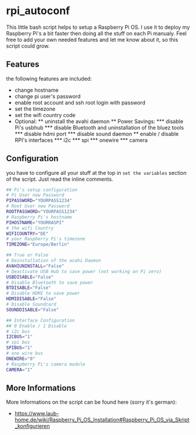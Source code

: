 # rpi_autoconf
This little bash script helps to setup a Raspberry Pi OS. I use it to deploy my Raspberry Pi's a bit faster then doing all the stuff on each Pi manualy. Feel free to add your own needed features and let me know about it, so this script could grow.

## Features
the following features are included:
* change hostname
* change pi user's password
* enable root account and ssh root login with password
* set the timezone
* set the wifi country code
* Optional:
** uninstall the avahi daemon
** Power Savings:
*** disable Pi's usbhub
*** disable Bluetooth and uninstallation of the bluez tools
*** disable hdmi port
*** disable sound daemon
** enable / disable RPI's interfaces
*** i2c
*** spi
*** onewire
*** camera

## Configuration
you have to configure all your stuff at the top in `set the variables` section of the script. Just read the inline comments.

```bash
## Pi's setup configuration
# Pi User new Password
PIPASSWORD="YOURPASS1234"
# Root User new Password
ROOTPASSWORD="YOURPASS1234"
# Raspberry Pi's hostname
PIHOSTNAME="YOURRASPI"
# the wifi Country
WIFICOUNTRY="DE"
# your Raspberry Pi's timezone
TIMEZONE="Europe/Berlin"

## True or False
# Deinstallation of the avahi Daemon
AVAHIUNINSTALL="False"
# Deactivate USB Hub to save power (not working on Pi zero)
USBDISABLE="False"
# Disable Bluetooth to save power
BTDISABLE="False"
# Disable HDMI to save power
HDMIDISABLE="False"
# Disable Soundcard
SOUNDDISABLE="False"

## Interface Configuration
## 0 Enable / 1 Disable 
# i2c bus
I2CBUS="1"
# spi bus
SPIBUS="1"
# one wire bus
ONEWIRE="0"
# Raspberry Pi's camera module
CAMERA="1"
```

## More Informations
More Informations on the script can be found here (sorry it's german): 
* https://www.laub-home.de/wiki/Raspberry_Pi_OS_Installation#Raspberry_Pi_OS_via_Skript_konfigurieren
